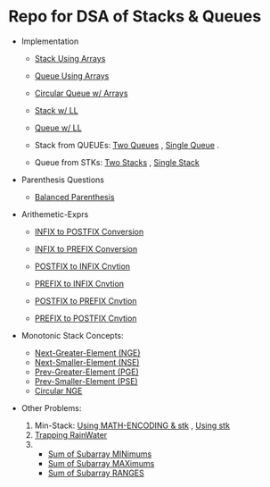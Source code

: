 # Repo for DSA of Stacks & Queues

* Implementation
    - [Stack Using Arrays](./01_Implementation/01_1-Array-STK.cpp)
    - [Queue Using Arrays](./01_Implementation/01_2-Array-QUE.cpp)
    - [Circular Queue w/ Arrays](./01_Implementation/01_3-Array-CIR-QUE.cpp)

    - [Stack w/ LL](./01_Implementation/01_4-LL-STK.cpp)
    - [Queue w/ LL](./01_Implementation/01_5-LL-QUE.cpp)

    - Stack from QUEUEs: [Two Queues](./01_Implementation/01_6-Stack-From-QUE_2queues.cpp) , [Single Queue](./01_Implementation/01_6-Stack-From-QUE_1queue.cpp) .
    - Queue from STKs: [Two Stacks](./01_Implementation/01_7a-Queue-From-STK_2stk.cpp) , [Single Stack](./01_Implementation/01_7b-Queue-From-STK_1stk.cpp)

* Parenthesis Questions
    - [Balanced Parenthesis](./02_Parenthesis-Questions/02_1-Balanced-Parenthesis.cpp)

* Arithemetic-Exprs
    - [INFIX to POSTFIX Conversion](./03_Arithemetic-Expressions/03_1-In-TO-Postfix.cpp)
    - [INFIX to PREFIX Conversion](./03_Arithemetic-Expressions/03_2-In-TO-Prefix.cpp)

    - [POSTFIX to INFIX Cnvtion](./03_Arithemetic-Expressions/03_3-Post-TO-INFIX.cpp)
    - [PREFIX to INFIX Cnvtion](./03_Arithemetic-Expressions/03_4-Pre-TO-INFIX.cpp)
    
    - [POSTFIX to PREFIX Cnvtion](./03_Arithemetic-Expressions/03_5-Post-TO-PREFIX.cpp)
    - [PREFIX to POSTFIX Cnvtion](./03_Arithemetic-Expressions/03_6-Pre-TO-POSTFIX.cpp)

* Monotonic Stack Concepts:
    - [Next-Greater-Element (NGE) ](./04_Monotonic-Stack/04_1-NGE.cpp)
    - [Next-Smaller-Element (NSE) ](./04_Monotonic-Stack/04_2-NSE.cpp)
    - [Prev-Greater-Element (PGE) ](./04_Monotonic-Stack/04_3-PGE.cpp)
    - [Prev-Smaller-Element (PSE) ](./04_Monotonic-Stack/04_4-PSE.cpp)
    - [Circular NGE](./04_Monotonic-Stack/04_5-Circular-NGE.cpp)

* Other Problems:
    1. Min-Stack: [Using MATH-ENCODING & stk<int>](./77_OthProbs/OthProbs_1a-Min-Stack_OPTI.cpp) , [Using stk<pii>](./77_OthProbs/OthProbs_1b-Min-Stack_PII.cpp)
    2. [Trapping RainWater](./77_OthProbs/OthProbs_2-Trapping-Rainwater.cpp)
    3. - [Sum of Subarray MINimums](./77_OthProbs/OthProbs_3a-Sum-SubArr-MINS.cpp)
       - [Sum of Subarray MAXimums](./77_OthProbs/OthProbs_3b-Sum-SubArr-MAXS.cpp) 
       - [Sum of Subarray RANGES](./77_OthProbs/OthProbs_3c-Sum-SubArr-RANGES.cpp)